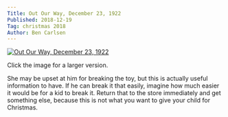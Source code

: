 ```yaml
---
Title: Out Our Way, December 23, 1922
Published: 2018-12-19
Tag: christmas 2018
Author: Ben Carlsen
---
```


[![Out Our Way, December 23, 1922](http://blog.arkholt.com/media/decstrips2018/19-oow-221223.jpg)](http://blog.arkholt.com/media/decstrips2018/19-oow-221223.jpg)

Click the image for a larger version.

She may be upset at him for breaking the toy, but this is actually useful information to have. If he can break it that easily, imagine how much easier it would be for a kid to break it. Return that to the store immediately and get something else, because this is not what you want to give your child for Christmas. 
